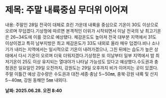 # **제목: 주말 내륙중심 무더위 이어져**

  내용: 주말인 28일 전국이 대체로 흐린 가운데 내륙을 중심으로 기온이 30도 이상으로 오르며 무덥겠다.기상청에 따르면 본격적인 더위가 시작되면서 이날 전국의 낮 최고기온은 26~34도에 이를 것으로 예상됐다. 체감온도도 높아져 전국 대부분 지역에서 31도 이상이겠고 특히 남부지방은 최고 체감온도가 33도 내외로 올라 매우 덥겠다.비나 소나기가 내리는 지역에서는 일시적으로 기온이 내려가겠으나, 그친 뒤에는 습도가 높은 상태에서 다시 기온이 오르며 더욱 더워지겠다.기상청은 또 이날부터 일부 지역에서 밤 최저기온이 25도 이상 유지되는 열대야가 나타날 가능성도 있다고 예상했다.수도권과 충청권은 일요일인 29일 오전까지, 강원도는 29일 오후까지 비가 이어지는 곳이 있겠다.주말 이틀간 예상 강수량은 수도권과 대전·세종·충남 5∼50㎜, 충북·강원 내륙 및 산지 5∼40㎜, 강원 동해안 5㎜ 내외다.

  **날짜: 2025.06.28. 오전 8:40**
